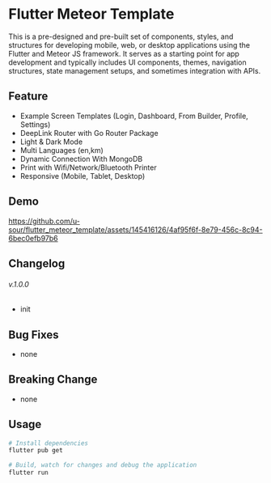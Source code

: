 # Flutter Meteor Template

This is a pre-designed and pre-built set of components, styles, and structures for developing mobile, web, or desktop applications using the Flutter and Meteor JS framework. It serves as a starting point for app development and typically includes UI components, themes, navigation structures, state management setups, and sometimes integration with APIs.

## Feature

- Example Screen Templates (Login, Dashboard, From Builder, Profile, Settings)
- DeepLink Router with Go Router Package
- Light & Dark Mode
- Multi Languages (en,km)
- Dynamic Connection With MongoDB
- Print with Wifi/Network/Bluetooth Printer
- Responsive (Mobile, Tablet, Desktop)

## Demo

https://github.com/u-sour/flutter_meteor_template/assets/145416126/4af95f6f-8e79-456c-8c94-6bec0efb97b6

## Changelog

###### v.1.0.0

- init

## Bug Fixes

- none

## Breaking Change

- none

## Usage

```bash
# Install dependencies
flutter pub get

# Build, watch for changes and debug the application
flutter run
```
